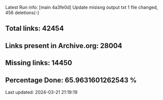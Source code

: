 Latest Run info: 
[main 4a3fe0d] Update misisng output txt
 1 file changed, 456 deletions(-)

## Total links: 42454

## Links present in Archive.org: 28004

## Missing links: 14450

## Percentage Done: 65.9631601262543 %


Last updated: 2024-03-21 21:19:19
